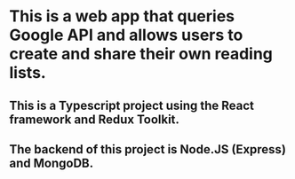 # This is a web app that queries Google API and allows users to create and share their own reading lists.

## This is a Typescript project using the React framework and Redux Toolkit.

## The backend of this project is Node.JS (Express) and MongoDB.
